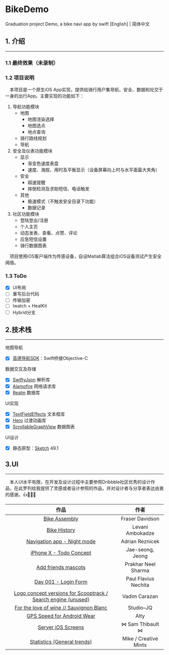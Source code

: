 # BikeDemo
Graduation project Demo, a bike navi app by swift
[English] | 简体中文

## 1. 介绍
---
### 1.1 最终效果（未录制）


### 1.2 项目说明
&emsp;本项目是一个原生iOS App实现，提供给骑行用户集导航、安全、数据和社交于一身的出行App。主要实现的功能如下：
1. 导航功能模块
    * 地图
        * 地图渲染选择
        * 地图选点
        * 地点查询
    * 骑行路线规划
    * 导航
2. 安全及仪表功能模块
    * 显示
        * 渐变色速度表盘
        * 速度、海拔、用时及平衡显示（设备屏幕向上时与水平面最大夹角）
    * 安全
        * 超速提醒
        * 摔倒检测及求助短信、电话触发
    * 其他 
        * 极速模式（不触发安全目录下功能）
        * 数据记录
3. 社区功能模块
    * 登陆登出/注册
    * 个人主页
    * 动态发表、查看、点赞、评论
    * 应急短信设置
    * 骑行数据图表

&emsp;项目使用iOS客户端作为传感设备，自设Matlab算法组合iOS设备测试产生安全阈值。

### 1.3 ToDo
- [x] UI布局
- [ ] 重写后台代码
- [ ] 传输加密
- [ ] Iwatch + HealKit
- [ ] Hybrid分支

## 2.技术栈
---
地图导航
- [x] [高德导航SDK](https://lbs.amap.com/)：Swift桥接Objective-C

数据交互及存储
- [x] [SwiftyJson](https://github.com/SwiftyJSON/SwiftyJSON) 解析库
- [x] [Alamofire](https://github.com/Alamofire/Alamofire) 网络请求库
- [x] [Realm](https://github.com/realm/realm-cocoa) 数据库

UI实现
- [x] [TextFieldEffects](https://github.com/raulriera/TextFieldEffects) 文本框库
- [x] [Hero](https://github.com/HeroTransitions/Hero) 过渡动画库
- [x] [ScrollableGraphView](https://github.com/philackm/ScrollableGraphView) 数据图表

UI设计
- [x] 静态原型：[Sketch](https://www.sketchapp.com/) 49.1

## 3.UI
---
&emsp;本人UI水平有限，在开发及设计过程中主要参照Dribbble社区优秀的设计作品，在此罗列给我提供了灵感或者设计参照的作品，并对设计者与分享者表达由衷的感谢。👍👏🙇‍♂️

| 作品 | 作者 |
|:---:|:------:|
|[Bike Assembly](https://dribbble.com/shots/1774057-Bike-Assembly)|Fraser Davidson|
|[Bike History](https://dribbble.com/shots/2656218-Bike-History)|Levani Ambokadze|
|[Navigation app - Night mode](https://dribbble.com/shots/3814971-Navigation-app-Night-mode)|Adrian Reznicek|
|[iPhone X - Todo Concept](https://dribbble.com/shots/3812962-iPhone-X-Todo-Concept)|Jae-seong, Jeong|
|[Add friends mascots](https://dribbble.com/shots/3677804-Add-friends-mascots)|Prakhar Neel Sharma|
|[Day 001 - Login Form](https://dribbble.com/shots/2125879-Day-001-Login-Form)|Paul Flavius Nechita|
|[Logo concept versions for Scooptrack / Search engine (unused)](https://dribbble.com/shots/3850614-Logo-concept-versions-for-Scooptrack-Search-engine-unused)| Vadim Carazan |
|[For the love of wine // Sauvignon Blanc](https://dribbble.com/shots/1735510-For-the-love-of-wine-Sauvignon-Blanc)|Studio–JQ|
|[GPS Speed for Android Wear](https://dribbble.com/shots/2099528-GPS-Speed-for-Android-Wear)|Alty|
|[Server iOS Screens](https://dribbble.com/shots/2032069-Server-iOS-Screens)|⋈ Sam Thibault ⋈|
|[Statistics (General trends)](https://dribbble.com/shots/1719845-Statistics-General-trends)| Mike / Creative Mints|



